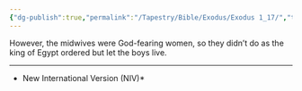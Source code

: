```yaml
---
{"dg-publish":true,"permalink":"/Tapestry/Bible/Exodus/Exodus 1_17/","title":"Exodus 1:17","hide":true,"tags":["bible-verse","bible-verse"],"dgHomeLink":true,"dgShowLocalGraph":true,"dgEnableSearch":true}
---
```



 However, the midwives were God-fearing women, so they didn’t do as the king of Egypt ordered but let the boys live.

---
* New International Version (NIV)*